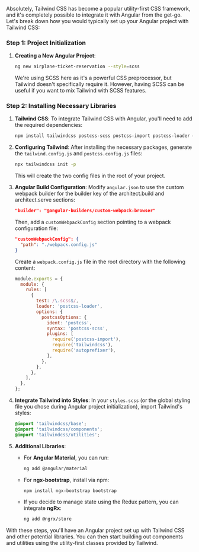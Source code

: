 Absolutely, Tailwind CSS has become a popular utility-first CSS framework, and it's completely possible to integrate it with Angular from the get-go. Let's break down how you would typically set up your Angular project with Tailwind CSS:

### Step 1: Project Initialization

1. **Creating a New Angular Project**:
   ```bash
   ng new airplane-ticket-reservation --style=scss
   ```

   We're using SCSS here as it's a powerful CSS preprocessor, but Tailwind doesn't specifically require it. However, having SCSS can be useful if you want to mix Tailwind with SCSS features.

### Step 2: Installing Necessary Libraries

1. **Tailwind CSS**:
   To integrate Tailwind CSS with Angular, you'll need to add the required dependencies:
   ```bash
   npm install tailwindcss postcss-scss postcss-import postcss-loader @angular-builders/custom-webpack -D
   ```

2. **Configuring Tailwind**:
   After installing the necessary packages, generate the `tailwind.config.js` and `postcss.config.js` files:
   ```bash
   npx tailwindcss init -p
   ```

   This will create the two config files in the root of your project.

3. **Angular Build Configuration**:
   Modify `angular.json` to use the custom webpack builder for the builder key of the architect.build and architect.serve sections:
   ```json
   "builder": "@angular-builders/custom-webpack:browser"
   ```

   Then, add a `customWebpackConfig` section pointing to a webpack configuration file:
   ```json
   "customWebpackConfig": {
     "path": "./webpack.config.js"
   }
   ```

   Create a `webpack.config.js` file in the root directory with the following content:
   ```javascript
   module.exports = {
     module: {
       rules: [
         {
           test: /\.scss$/,
           loader: 'postcss-loader',
           options: {
             postcssOptions: {
               ident: 'postcss',
               syntax: 'postcss-scss',
               plugins: [
                 require('postcss-import'),
                 require('tailwindcss'),
                 require('autoprefixer'),
               ],
             },
           },
         },
       ],
     },
   };
   ```

4. **Integrate Tailwind into Styles**:
   In your `styles.scss` (or the global styling file you chose during Angular project initialization), import Tailwind's styles:
   ```scss
   @import 'tailwindcss/base';
   @import 'tailwindcss/components';
   @import 'tailwindcss/utilities';
   ```

5. **Additional Libraries**:
   - For **Angular Material**, you can run:
     ```bash
     ng add @angular/material
     ```
   - For **ngx-bootstrap**, install via npm:
     ```bash
     npm install ngx-bootstrap bootstrap
     ```
   - If you decide to manage state using the Redux pattern, you can integrate **ngRx**:
     ```bash
     ng add @ngrx/store
     ```

With these steps, you'll have an Angular project set up with Tailwind CSS and other potential libraries. You can then start building out components and utilities using the utility-first classes provided by Tailwind.